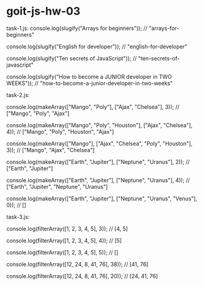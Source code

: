 # goit-js-hw-03

task-1.js:
console.log(slugify("Arrays for beginners"));   // "arrays-for-beginners"

console.log(slugify("English for developer"));   // "english-for-developer"

console.log(slugify("Ten secrets of JavaScript"));   // "ten-secrets-of-javascript"

console.log(slugify("How to become a JUNIOR developer in TWO WEEKS"));   // "how-to-become-a-junior-developer-in-two-weeks"



task-2.js:

console.log(makeArray(["Mango", "Poly"], ["Ajax", "Chelsea"], 3));   // ["Mango", "Poly", "Ajax"]

console.log(makeArray(["Mango", "Poly", "Houston"], ["Ajax", "Chelsea"], 4));   // ["Mango", "Poly", "Houston", "Ajax"]

console.log(makeArray(["Mango"], ["Ajax", "Chelsea", "Poly", "Houston"], 3));  // ["Mango", "Ajax", "Chelsea"]

console.log(makeArray(["Earth", "Jupiter"], ["Neptune", "Uranus"], 2));   // ["Earth", "Jupiter"]

console.log(makeArray(["Earth", "Jupiter"], ["Neptune", "Uranus"], 4));   // ["Earth", "Jupiter", "Neptune", "Uranus"]

console.log(makeArray(["Earth", "Jupiter"], ["Neptune", "Uranus", "Venus"], 0));   // []




task-3.js:

console.log(filterArray([1, 2, 3, 4, 5], 3));   // [4, 5]

console.log(filterArray([1, 2, 3, 4, 5], 4));   // [5]

console.log(filterArray([1, 2, 3, 4, 5], 5));   // []

console.log(filterArray([12, 24, 8, 41, 76], 38));   // [41, 76]

console.log(filterArray([12, 24, 8, 41, 76], 20));   // [24, 41, 76]
